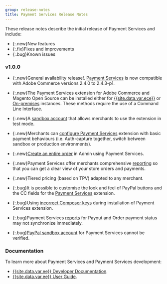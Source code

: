 ```yaml
---
group: release-notes
title: Payment Services Release Notes
---
```


These release notes describe the initial release of Payment Services and include:

*  {:.new}New features
*  {:.fix}Fixes and improvements
*  {:.bug}Known issues

### v1.0.0

*  {:.new}<!-- Issue PAY-2127 -->General availability release!. [Payment Services](https://marketplace.magento.com/) is now compatible with Adobe Commerce versions 2.4.0 to 2.4.3-p1.

*  {:.new}<!-- Issue PAY-124 -->The Payment Services extension for Adobe Commerce and Magento Open Source can be installed either for [{{site.data.var.ece}}]({{site.baseurl}}/payment-services/install-payments.html#magento-commerce-cloud) or [On-premises]({{site.baseurl}}/payment-services/install-payments.html#on-premises) instances. These methods require the use of a Command Line Interface.

*  {:.new}<!-- Issue PAY-1986 -->A [sandbox account]({{site.user_guide_url}}/payment-services/onboard-payments.html#enable-sandbox-testing) that allows merchants to use the extension in test mode.

*  {:.new}<!-- Issue PAY-666 -->Merchants can [configure Payment Services]({{site.user_guide_url}}/payment-services/configure-payments.html) extension with basic payment behaviours (i.e. Auth-capture together, switch between sandbox or production environments).

*  {:.new}<!-- Issue PAY-780 -->[Create an entire order]({{site.user_guide_url}}/payment-services/order-admin-payments.html) in Admin using Payment Services.

*  {:.new}<!-- Issue PAY-1856 -->Payment Services offer merchants comprehensive [reporting]({{site.user_guide_url}}/payment-services/financial-reporting.html) so that you can get a clear view of your store orders and payments.

*  {:.new}<!-- Issue PAY-311 -->Tiered pricing (based on TPV) adapted to any merchant.

*  {:.bug}<!-- Issue PAY-1443 -->It is possible to customise the look and feel of PayPal buttons and the CC fields for the [Payment Services]({{site.baseurl}}/payment-services/customize-buttons-messaging.html) extension.

*  {:.bug}<!-- Issue PAY-2473 -->Using [incorrect Composer keys](https://support.magento.com/hc/en-us/articles/4406603542541) during installation of Payment Services extension.

*  {:.bug}<!-- Issue PAY-2474 -->Payment Services [reports](https://support.magento.com/hc/en-us/articles/4406114741517) for Payout and Order payment status may not synchronize immediately.

*  {:.bug}<!-- Issue PAY-2475 -->[PayPal sandbox account](https://support.magento.com/hc/en-us/articles/4406954952461) for Payment Services cannot be verified.

### Documentation

To learn more about Payment Services and Payment Services development:

*  [{{site.data.var.ee}} Developer Documentation]({{site.baseurl}}/payment-services/index.html).
*  [{{site.data.var.ee}} User Guide]({{site.user_guide_url}}/payment-services/index.html).

